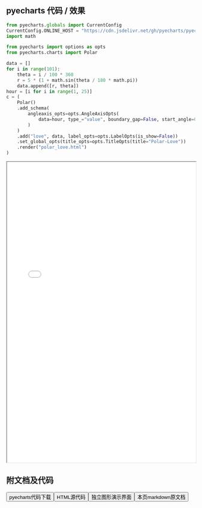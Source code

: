 
## pyecharts 代码 / 效果

```python
from pyecharts.globals import CurrentConfig
CurrentConfig.ONLINE_HOST = "https://cdn.jsdelivr.net/gh/pyecharts/pyecharts-assets@latest/assets/"
import math

from pyecharts import options as opts
from pyecharts.charts import Polar

data = []
for i in range(101):
    theta = i / 100 * 360
    r = 5 * (1 + math.sin(theta / 180 * math.pi))
    data.append([r, theta])
hour = [i for i in range(1, 25)]
c = (
    Polar()
    .add_schema(
        angleaxis_opts=opts.AngleAxisOpts(
            data=hour, type_="value", boundary_gap=False, start_angle=0
        )
    )
    .add("love", data, label_opts=opts.LabelOpts(is_show=False))
    .set_global_opts(title_opts=opts.TitleOpts(title="Polar-Love"))
    .render("polar_love.html")
)

```

<iframe width="100%" height="800px" src="/pyecharts/Polar/polar_love.html"></iframe>

## 附文档及代码

<a href="https://cdn.jsdelivr.net/gh/wfy-belief/python/docs/pyecharts/Polar/polar_love.py"><button class="mybutton">pyecharts代码下载</button></a><a href="https://cdn.jsdelivr.net/gh/wfy-belief/python/docs/pyecharts/Polar/polar_love.html"><button class="mybutton">HTML源代码</button></a><a href="https://python.wfyblog.cn/pyecharts/Polar/polar_love.html"><button class="mybutton">独立图形演示界面</button></a><a href="https://cdn.jsdelivr.net/gh/wfy-belief/python/docs/pyecharts/Polar/polar_love.md"><button class="mybutton">本页markdown原文档</button></a>